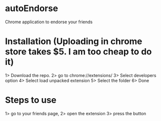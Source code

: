 # autoEndorse
Chrome application to endorse your friends

# Installation (Uploading in chrome store takes $5. I am too cheap to do it)
1> Download the repo.
2> go to chrome://extensions/
3> Select developers option
4> Select load unpacked extension
5> Select the folder
6> Done

# Steps to use
1> go to your friends page,
2> open the extension
3> press the button


